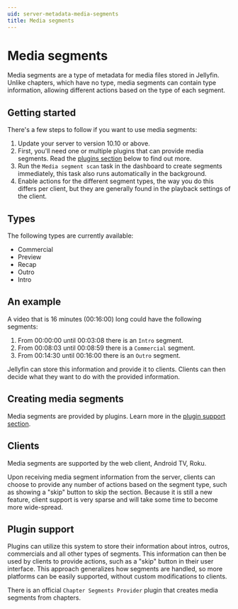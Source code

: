 ```yaml
---
uid: server-metadata-media-segments
title: Media segments
---
```


# Media segments

Media segments are a type of metadata for media files stored in Jellyfin. Unlike chapters, which have no type, media segments can contain type information, allowing different actions based on the type of each segment.

## Getting started

There's a few steps to follow if you want to use media segments:

1. Update your server to version 10.10 or above.
2. First, you'll need one or multiple plugins that can provide media segments. Read the [plugins section](#plugin-support) below to find out more.
3. Run the `Media segment scan` task in the dashboard to create segments immediately, this task also runs automatically in the background.
4. Enable actions for the different segment types, the way you do this differs per client, but they are generally found in the playback settings of the client.

## Types

The following types are currently available:

- Commercial
- Preview
- Recap
- Outro
- Intro

## An example

A video that is 16 minutes (00:16:00) long could have the following segments:

1. From 00:00:00 until 00:03:08 there is an `Intro` segment.
2. From 00:08:03 until 00:08:59 there is a `Commercial` segment.
3. From 00:14:30 until 00:16:00 there is an `Outro` segment.

Jellyfin can store this information and provide it to clients. Clients can then decide what they want to do with the provided information.

## Creating media segments

Media segments are provided by plugins. Learn more in the [plugin support section](#plugin-support).

## Clients

Media segments are supported by the web client, Android TV, Roku.

Upon receiving media segment information from the server, clients can choose to provide any number of actions based on the segment type, such as showing a "skip" button to skip the section. Because it is still a new feature, client support is very sparse and will take some time to become more wide-spread.

## Plugin support

Plugins can utilize this system to store their information about intros, outros, commercials and all other types of segments. This information can then be used by clients to provide actions, such as a "skip" button in their user interface. This approach generalizes how segments are handled, so more platforms can be easily supported, without custom modifications to clients.

There is an official `Chapter Segments Provider` plugin that creates media segments from chapters.
